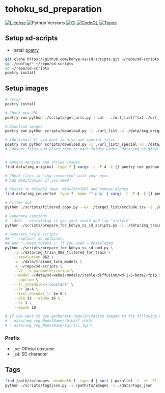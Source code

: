
# tohoku_sd_preparation

[![License](https://img.shields.io/badge/License-Apache%202.0-blue.svg)](https://opensource.org/licenses/Apache-2.0)
![Python Versions](https://img.shields.io/badge/python-3.8%20%7C%203.9%20%7C%203.10-blue)
[![CI](https://github.com/shirayu/tohoku_sd_preparation/actions/workflows/ci.yml/badge.svg)](https://github.com/shirayu/tohoku_sd_preparation/actions/workflows/ci.yml)
[![CodeQL](https://github.com/shirayu/tohoku_sd_preparation/actions/workflows/codeql-analysis.yml/badge.svg)](https://github.com/shirayu/tohoku_sd_preparation/actions/workflows/codeql-analysis.yml)
[![Typos](https://github.com/shirayu/tohoku_sd_preparation/actions/workflows/typos.yml/badge.svg)](https://github.com/shirayu/tohoku_sd_preparation/actions/workflows/typos.yml)

## Setup sd-scripts

- Install [poetry](https://python-poetry.org/)

```bash
git clone https://github.com/kohya-ss/sd-scripts.git ~/repo/sd-scripts
cp ./config/* ~/repo/sd-scripts
cd ~/repo/sd-scripts
poetry install
```

## Setup images

```bash
# setup
poetry install

# Check new URL
poetry run python ./scripts/get_urls.py | cat - ./url_list/*txt ./url_list/_special/* | sort | uniq -c | sort -k1nr | grep -v psd | grep -v ai$ | grep -v '2 '

# Download images
poetry run python scripts/download.py -i ./url_list -o ./data/img_original

# (Optional) If you want to also use special files
poetry run python scripts/download.py -i ./url_list/_special -o ./data/img_original_special
# Convert files and place them to each folder under "data/img_original"


# Remove margins and shrink images
find data/img_original -type f | xargs -t -P 4 -I {} poetry run python ./scripts/resize.py -i {} -o data/img_converted --size 2048 --to_dir

# Check files in "img_converted" with your eyes
# Add modificaion if you need

# Resize to 862x862 (max. min=768x768) and remove alphas
find data/img_converted -type f -name '*.png' | xargs -t -P 4 -I {} poetry run python ./scripts/resize.py --remove_alpha -i {} -o data/img_train_862 --size 862 --min_size 768 --to_dir

# Filter out
python ./scripts/filtered_copy.py --ex ./target_list/exclude.tsv -i ./data/img_train_862 -o ./data/img_train_862_filtered

# Generate captions
#   Add: --nostyletag if you want avoid add tag "oistyle"
python ./scripts/prepare_for_kohya_ss_sd_scripts.py -i ./data/img_train_862_filtered -o ./data/img_train_862_filtered_for_train --nosd --repeat 10 --tag ./data/tags_json --tag-target ./tag_target.json

# Generate train scripts
## "--caption" is optional.
## Add "--keep_tokens 1" if you used --nostyletag
python ./scripts/prepare_for_kohya_ss_sd_cmd.py \
    -i ./data/img_train_862_filtered_for_train \
    --resolution 862 \
    -o ./data/trained_lora_models \
    -C ~/repo/sd-scripts \
    --v2 --v_parameterization \
    --model ~/data/sd-webui-models/Stable-diffusion/wd-1-5-beta2-fp16.safetensors \
    --caption \
    --lr_scheduler='constant' \
    --lr 1e-4 \
    --text_encoder_lr 5e-5 \
    --dim 32 --alpha 16 \
    --bs 1 \
    --epoch 10

# If you want to use genberate regularization images to the following directories and add "--reg ./data/img_reg_ModelName"
# - data/img_reg_ModelName/chibi/1_chibi
# - data/img_reg_ModelName/1girl/1_1girl
```

### Prefix

- ``_oc``: Official costume
- ``_sd``: SD character

## Tags

```bash
find /path/to/images -mindepth 1 -type d | sort | parallel -t -n1 -P1 --lb poetry run python -m finetune.tag_images_by_wd14_tagger --batch_size=4
python ./scripts/tag2json.py -i /path/to/images -o ./data/tags_json
```
